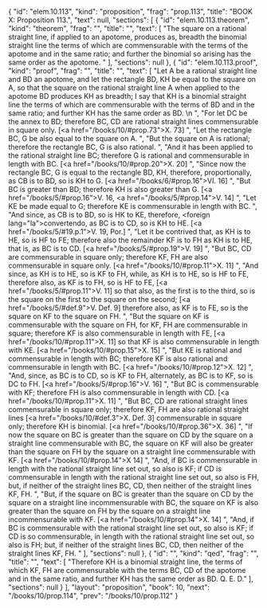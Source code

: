 {
  "id": "elem.10.113",
  "kind": "proposition",
  "frag": "prop.113",
  "title": "BOOK X: Proposition 113.",
  "text": null,
  "sections": [
    {
      "id": "elem.10.113.theorem",
      "kind": "theorem",
      "frag": "",
      "title": "",
      "text": [
        "The square on a rational straight line, if applied to an apotome, produces as, breadth the binomial straight line the terms of which are commensurable with the terms of the apotome and in the same ratio; and further the binomial so arising has the same order as the apotome. "
      ],
      "sections": null
    },
    {
      "id": "elem.10.113.proof",
      "kind": "proof",
      "frag": "",
      "title": "",
      "text": [
        "Let A be a rational straight line and BD an apotome, and let the rectangle BD, KH be equal to the square on A, so that the square on the rational straight line A when applied to the apotome BD produces KH as breadth; I say that KH is a binomial straight line the terms of which are commensurable with the terms of BD and in the same ratio; and further KH has the same order as BD. \n      ",
        "For let DC be the annex to BD; therefore BC, CD are rational straight lines commensurable in square only. [<a href=\"/books/10/#prop.73\">X. 73</a>] ",
        "Let the rectangle BC, G be also equal to the square on A. ",
        "But the square on A is rational; therefore the rectangle BC, G is also rational. ",
        "And it has been applied to the rational straight line BC; therefore G is rational and commensurable in length with BC. [<a href=\"/books/10/#prop.20\">X. 20</a>] ",
        "Since now the rectangle BC, G is equal to the rectangle BD, KH, therefore, proportionally, as CB is to BD, so is KH to G. [<a href=\"/books/6/#prop.16\">VI. 16</a>] ",
        "But BC is greater than BD; therefore KH is also greater than G. [<a href=\"/books/5/#prop.16\">V. 16</a>, <a href=\"/books/5/#prop.14\">V. 14</a>] ",
        "Let KE be made equal to G; therefore KE is commensurable in length with BC. ",
        "And since, as CB is to BD, so is HK to KE, therefore, <foreign lang=\"la\">convertendo</foreign>, as BC is to CD, so is KH to HE. [<a href=\"/books/5/#19.p.1\">V. 19, Por.</a>] ",
        "Let it be contrived that, as KH is to HE, so is HF to FE; therefore also the remainder KF is to FH as KH is to HE, that is, as BC is to CD. [<a href=\"/books/5/#prop.19\">V. 19</a>] ",
        "But BC, CD are commensurable in square only; therefore KF, FH are also commensurable in square only. [<a href=\"/books/10/#prop.11\">X. 11</a>] ",
        "And since, as KH is to HE, so is KF to FH, while, as KH is to HE, so is HF to FE, therefore also, as KF is to FH, so is HF to FE, [<a href=\"/books/5/#prop.11\">V. 11</a>] so that also, as the first is to the third, so is the square on the first to the square on the second; [<a href=\"/books/5/#def.9\">V. Def. 9</a>] therefore also, as KF is to FE, so is the square on KF to the square on FH. ",
        "But the square on KF is commensurable with the square on FH, for KF, FH are commensurable in square; therefore KF is also commensurable in length with FE, [<a href=\"/books/10/#prop.11\">X. 11</a>] so that KF is also commensurable in length with KE. [<a href=\"/books/10/#prop.15\">X. 15</a>] ",
        "But KE is rational and commensurable in length with BC; therefore KF is also rational and commensurable in length with BC. [<a href=\"/books/10/#prop.12\">X. 12</a>] ",
        "And, since, as BC is to CD, so is KF to FH, alternately, as BC is to KF, so is DC to FH. [<a href=\"/books/5/#prop.16\">V. 16</a>] ",
        "But BC is commensurable with KF; therefore FH is also commensurable in length with CD. [<a href=\"/books/10/#prop.11\">X. 11</a>] ",
        "But BC, CD are rational straight lines commensurable in square only; therefore KF, FH are also rational straight lines [<a href=\"/books/10/#def.3\">X. Def. 3</a>] commensurable in square only; therefore KH is binomial. [<a href=\"/books/10/#prop.36\">X. 36</a>] ",
        "If now the square on BC is greater than the square on CD by the square on a straight line commensurable with BC, the square on KF will also be greater than the square on FH by the square on a straight line commensurable with KF. [<a href=\"/books/10/#prop.14\">X 14</a>] ",
        "And, if BC is commensurable in length with the rational straight line set out, so also is KF; if CD is commensurable in length with the rational straight line set out, so also is FH, but, if neither of the straight lines BC, CD, then neither of the straight lines KF, FH. ",
        "But, if the square on BC is greater than the square on CD by the square on a straight line incommensurable with BC, the square on KF is also greater than the square on FH by the square on a straight line incommensurable with KF. [<a href=\"/books/10/#prop.14\">X. 14</a>] ",
        "And, if BC is commensurable with the rational straight line set out, so also is KF; if CD is so commensurable, in length with the rational straight line set out, so also is FH; but, if neither of the straight lines BC, CD, then neither of the straight lines KF, FH. "
      ],
      "sections": null
    },
    {
      "id": "",
      "kind": "qed",
      "frag": "",
      "title": "",
      "text": [
        "Therefore KH is a binomial straight line, the terms of which KF, FH are commensurable with the terms BC, CD of the apotome and in the same ratio, and further KH has the same order as BD. Q. E. D."
      ],
      "sections": null
    }
  ],
  "layout": "proposition",
  "book": 10,
  "next": "/books/10/prop.114",
  "prev": "/books/10/prop.112"
}
